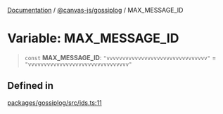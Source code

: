 [Documentation](../../../packages.md) / [@canvas-js/gossiplog](../index.md) / MAX\_MESSAGE\_ID

# Variable: MAX\_MESSAGE\_ID

> `const` **MAX\_MESSAGE\_ID**: `"vvvvvvvvvvvvvvvvvvvvvvvvvvvvvvvv"` = `"vvvvvvvvvvvvvvvvvvvvvvvvvvvvvvvv"`

## Defined in

[packages/gossiplog/src/ids.ts:11](https://github.com/canvasxyz/canvas/blob/62d177fb446565afa753f83091e84331fbd47245/packages/gossiplog/src/ids.ts#L11)
